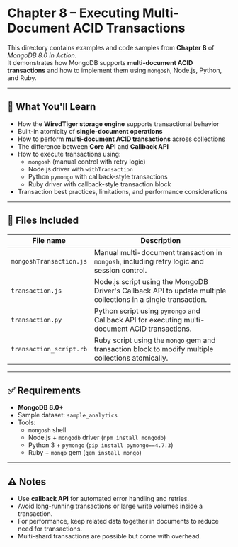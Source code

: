 # Chapter 8 – Executing Multi-Document ACID Transactions

This directory contains examples and code samples from **Chapter 8** of _MongoDB 8.0 in Action_.  
It demonstrates how MongoDB supports **multi-document ACID transactions** and how to implement them using `mongosh`, Node.js, Python, and Ruby.

---

## 🔄 What You'll Learn

- How the **WiredTiger storage engine** supports transactional behavior
- Built-in atomicity of **single-document operations**
- How to perform **multi-document ACID transactions** across collections
- The difference between **Core API** and **Callback API**
- How to execute transactions using:
  - `mongosh` (manual control with retry logic)
  - Node.js driver with `withTransaction`
  - Python `pymongo` with callback-style transactions
  - Ruby driver with callback-style transaction block
- Transaction best practices, limitations, and performance considerations

---

## 📁 Files Included

| File name               | Description |
|-------------------------|-------------|
| `mongoshTransaction.js` | Manual multi-document transaction in `mongosh`, including retry logic and session control. |
| `transaction.js`        | Node.js script using the MongoDB Driver's Callback API to update multiple collections in a single transaction. |
| `transaction.py`        | Python script using `pymongo` and Callback API for executing multi-document ACID transactions. |
| `transaction_script.rb` | Ruby script using the `mongo` gem and transaction block to modify multiple collections atomically. |

---

## ✅ Requirements

- **MongoDB 8.0+**
- Sample dataset: `sample_analytics`
- Tools:
  - `mongosh` shell
  - Node.js + `mongodb` driver (`npm install mongodb`)
  - Python 3 + `pymongo` (`pip install pymongo==4.7.3`)
  - Ruby + `mongo` gem (`gem install mongo`)

---

## ⚠️ Notes

- Use **callback API** for automated error handling and retries.
- Avoid long-running transactions or large write volumes inside a transaction.
- For performance, keep related data together in documents to reduce need for transactions.
- Multi-shard transactions are possible but come with overhead.
